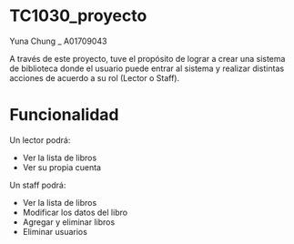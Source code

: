 # TC1030_proyecto

Yuna Chung _ A01709043

  A través de este proyecto, tuve el propósito de lograr a crear una sistema de biblioteca donde el usuario puede entrar al sistema y realizar distintas acciones de acuerdo a su rol (Lector o Staff).

# Funcionalidad

Un lector podrá:
- Ver la lista de libros
- Ver su propia cuenta

Un staff podrá:
- Ver la lista de libros
- Modificar los datos del libro
- Agregar y eliminar libros
- Eliminar usuarios
